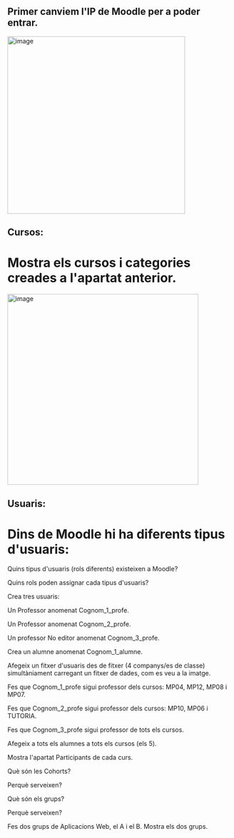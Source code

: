 ## Primer canviem l'IP de Moodle per a poder entrar.

<img width="398" alt="image" src="https://user-images.githubusercontent.com/100061627/207887548-a715137b-9e8e-4135-859a-44466b73d760.png">

## Cursos:
# Mostra els cursos i categories creades a l'apartat anterior.
<img width="428" alt="image" src="https://user-images.githubusercontent.com/100061627/207889821-f309b556-e52d-4844-92b8-3430c038a8af.png">


## Usuaris:
# Dins de Moodle hi ha diferents tipus d'usuaris:

Quins tipus d'usuaris (rols diferents) existeixen a Moodle?

Quins rols poden assignar cada tipus d'usuaris?

Crea tres usuaris:

Un Professor anomenat Cognom_1_profe.

Un Professor anomenat Cognom_2_profe.

Un professor No editor anomenat Cognom_3_profe.

Crea un alumne anomenat Cognom_1_alumne.

Afegeix un fitxer d'usuaris des de fitxer (4 companys/es de classe) simultàniament carregant un fitxer de dades, com es veu a la imatge.




Fes que Cognom_1_profe sigui professor dels cursos: MP04, MP12, MP08 i MP07.

Fes que Cognom_2_profe sigui professor dels cursos: MP10, MP06 i TUTORIA.

Fes que Cognom_3_profe sigui professor de tots els cursos.

Afegeix a tots els alumnes a tots els cursos (els 5).

Mostra l'apartat Participants de cada curs.

Què són les Cohorts?

Perquè serveixen?

Què són els grups?

Perquè serveixen?

Fes dos grups de Aplicacions Web, el A i el B. Mostra els dos grups.


